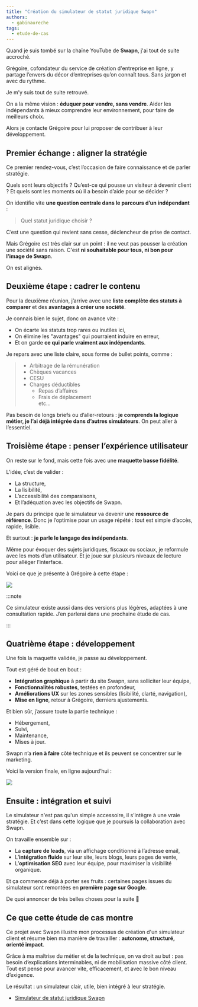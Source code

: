 ```yaml
---
title: "Création du simulateur de statut juridique Swapn"
authors:
  - gabinaureche
tags:
  - etude-de-cas
---
```


Quand je suis tombé sur la chaîne YouTube de **Swapn**, j'ai tout de suite accroché.

Grégoire, cofondateur du service de création d'entreprise en ligne, y partage l’envers du décor d’entreprises qu’on connaît tous. Sans jargon et avec du rythme.

Je m’y suis tout de suite retrouvé.

On a la même vision : **éduquer pour vendre, sans vendre**. Aider les indépendants à mieux comprendre leur environnement, pour faire de meilleurs choix.

Alors je contacte Grégoire pour lui proposer de contribuer à leur développement.

<!-- truncate -->

## Premier échange : aligner la stratégie

Ce premier rendez-vous, c’est l’occasion de faire connaissance et de parler stratégie.

Quels sont leurs objectifs ? Qu’est-ce qui pousse un visiteur à devenir client ? Et quels sont les moments où il a besoin d’aide pour se décider ?

On identifie vite **une question centrale dans le parcours d’un indépendant** :

> Quel statut juridique choisir ?

C’est une question qui revient sans cesse, déclencheur de prise de contact.

Mais Grégoire est très clair sur un point : il ne veut pas pousser la création une société sans raison. C'est **ni souhaitable pour tous, ni bon pour l’image de Swapn**.

On est alignés.

## Deuxième étape : cadrer le contenu

Pour la deuxième réunion, j’arrive avec une **liste complète des statuts à comparer** et des **avantages à créer une société**.

Je connais bien le sujet, donc on avance vite :

- On écarte les statuts trop rares ou inutiles ici,
- On élimine les "avantages" qui pourraient induire en erreur,
- Et on garde **ce qui parle vraiment aux indépendants**.

Je repars avec une liste claire, sous forme de bullet points, comme :

> - Arbitrage de la rémunération
> - Chèques vacances
> - CESU
> - Charges déductibles
>   - Repas d’affaires
>   - Frais de déplacement  
>     etc...

Pas besoin de longs briefs ou d’aller-retours : **je comprends la logique métier, je l’ai déjà intégrée dans d’autres simulateurs**. On peut aller à l’essentiel.

## Troisième étape : penser l’expérience utilisateur

On reste sur le fond, mais cette fois avec une **maquette basse fidélité**.

L’idée, c’est de valider :

- La structure,
- La lisibilité,
- L’accessibilité des comparaisons,
- Et l’adéquation avec les objectifs de Swapn.

Je pars du principe que le simulateur va devenir une **ressource de référence**. Donc je l’optimise pour un usage répété : tout est simple d’accès, rapide, lisible.

Et surtout : **je parle le langage des indépendants**.

Même pour évoquer des sujets juridiques, fiscaux ou sociaux, je reformule avec les mots d’un utilisateur. Et je joue sur plusieurs niveaux de lecture pour alléger l’interface.

Voici ce que je présente à Grégoire à cette étape :

![](./assets/maquette-basse-fidelite-creation-simulateur-swapn.png)

:::note

Ce simulateur existe aussi dans des versions plus légères, adaptées à une consultation rapide. J’en parlerai dans une prochaine étude de cas.

:::

## Quatrième étape : développement

Une fois la maquette validée, je passe au développement.

Tout est géré de bout en bout :

- **Intégration graphique** à partir du site Swapn, sans solliciter leur équipe,
- **Fonctionnalités robustes**, testées en profondeur,
- **Améliorations UX** sur les zones sensibles (lisibilité, clarté, navigation),
- **Mise en ligne**, retour à Grégoire, derniers ajustements.

Et bien sûr, j’assure toute la partie technique :

- Hébergement,
- Suivi,
- Maintenance,
- Mises à jour.

Swapn n’a **rien à faire** côté technique et ils peuvent se concentrer sur le marketing.

Voici la version finale, en ligne aujourd’hui :

![](./assets/simulateur-creation-simulateur-swapn.jpg)

## Ensuite : intégration et suivi

Le simulateur n'est pas qu'un simple accessoire, il s'intègre à une vraie stratégie. Et c’est dans cette logique que je poursuis la collaboration avec Swapn.

On travaille ensemble sur :

- La **capture de leads**, via un affichage conditionné à l’adresse email,
- L’**intégration fluide** sur leur site, leurs blogs, leurs pages de vente,
- L’**optimisation SEO** avec leur équipe, pour maximiser la visibilité organique.

Et ça commence déjà à porter ses fruits : certaines pages issues du simulateur sont remontées en **première page sur Google**.

De quoi annoncer de très belles choses pour la suite 🤫

## Ce que cette étude de cas montre

Ce projet avec Swapn illustre mon processus de création d'un simulateur client et résume bien ma manière de travailler : **autonome, structuré, orienté impact**.

Grâce à ma maîtrise du métier et de la technique, on va droit au but : pas besoin d’explications interminables, ni de mobilisation massive côté client. Tout est pensé pour avancer vite, efficacement, et avec le bon niveau d’exigence.

Le résultat : un simulateur clair, utile, bien intégré à leur stratégie.

- [Simulateur de statut juridique Swapn](https://www.swapn.fr/simulateurs/simulateur-de-statut-juridique-en-ligne)
